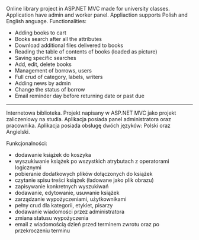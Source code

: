 Online library project in ASP.NET MVC made for university classes. Application have admin and worker panel. Appliaction supports Polish and English anguage. Functionalities:

<ul>
<li>Adding books to cart</li>
<li>Books search after all the attributes</li>
<li>Download additional files delivered to books</li>
<li>Reading the table of contents of books (loaded as picture)</li>
<li>Saving specific searches</li>
<li>Add, edit, delete books</li>
<li>Management of borrows, users</li>
<li>Full crud of category, labels, writers</li>
<li>Adding news by admin</li>
<li>Change the status of borrow</li>
<li>Email reminder day before returning date or past due</li>
</ul>

--------------------------------------------------------------------------------------------------------------------------------

Internetowa biblioteka. Projekt napisany w ASP.NET MVC jako projekt zaliczeniowy na studia. Aplikacja posiada panel administratora oraz pracownika. Aplikacja posiada obsługę dwóch języków: Polski oraz Angielski.

Funkcjonalności:

<ul>
<li>dodawanie książek do koszyka</li>
<li>wyszukiwanie książek po wszystkich atrybutach z operatorami logicznymi</li>
<li>pobieranie dodatkowych plików dołączonych do książek</li>
<li>czytanie spisu treści książek (ładowane jako plik obrazu)</li>
<li>zapisywanie konkretnych wyszukiwań</li>
<li>dodawanie, edytowanie, usuwanie książek</li>
<li>zarządzanie wypożyczeniami, użytkownikami</li>
<li>pełny crud dla kategorii, etykiet, pisarzy</li>
<li>dodawanie wiadomości przez administratora</li>
<li>zmiana statusu wypożyczenia</li>
<li>email z wiadomością dzień przed terminem zwrotu oraz po przekroczeniu terminu</li>
</ul>
